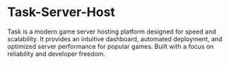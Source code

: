 # Task-Server-Host
Task is a modern game server hosting platform designed for speed and scalability. It provides an intuitive dashboard, automated deployment, and optimized server performance for popular games. Built with a focus on reliability and developer freedom.

